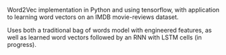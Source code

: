 Word2Vec implementation in Python and using tensorflow, 
with application to learning word vectors on an IMDB
movie-reviews dataset. 

Uses both a traditional bag of words model with engineered features, as well as learned word vectors followed by an RNN with LSTM cells (in progress). 
